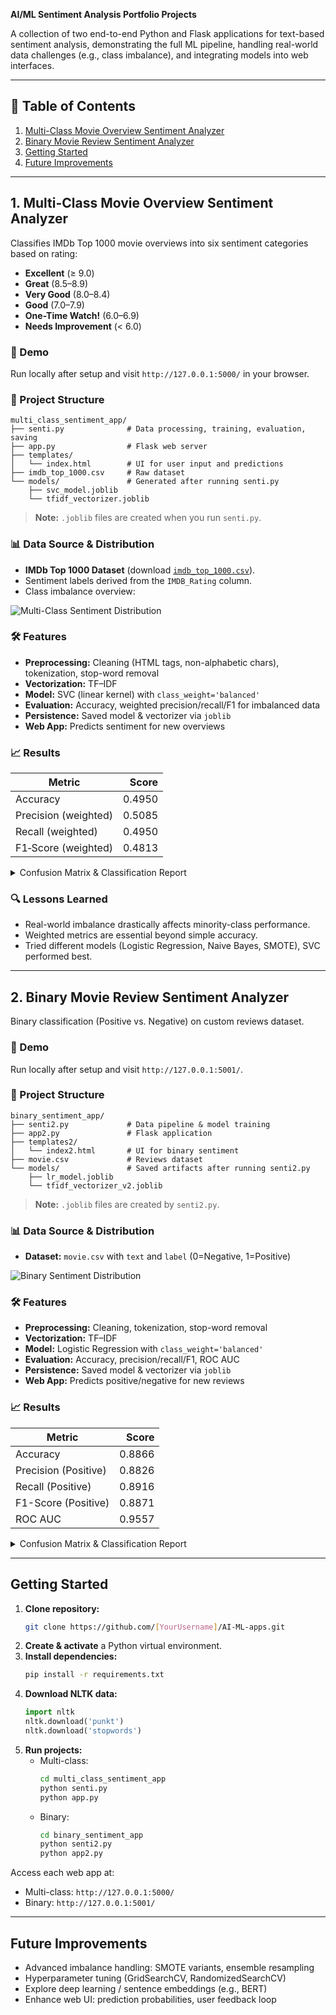 **AI/ML Sentiment Analysis Portfolio Projects**

A collection of two end-to-end Python and Flask applications for text-based sentiment analysis, demonstrating the full ML pipeline, handling real-world data challenges (e.g., class imbalance), and integrating models into web interfaces.

---

## 🚀 Table of Contents

1. [Multi-Class Movie Overview Sentiment Analyzer](#multi-class-movie-overview-sentiment-analyzer)
2. [Binary Movie Review Sentiment Analyzer](#binary-movie-review-sentiment-analyzer)
3. [Getting Started](#getting-started)
4. [Future Improvements](#future-improvements)

---

## 1. Multi-Class Movie Overview Sentiment Analyzer

Classifies IMDb Top 1000 movie overviews into six sentiment categories based on rating:

- **Excellent** (≥ 9.0)
- **Great** (8.5–8.9)
- **Very Good** (8.0–8.4)
- **Good** (7.0–7.9)
- **One-Time Watch!** (6.0–6.9)
- **Needs Improvement** (< 6.0)

### 🔗 Demo

Run locally after setup and visit `http://127.0.0.1:5000/` in your browser.

### 📂 Project Structure

```
multi_class_sentiment_app/
├── senti.py              # Data processing, training, evaluation, saving
├── app.py                # Flask web server
├── templates/
│   └── index.html        # UI for user input and predictions
├── imdb_top_1000.csv     # Raw dataset
└── models/               # Generated after running senti.py
    ├── svc_model.joblib
    └── tfidf_vectorizer.joblib
```

> **Note:** `.joblib` files are created when you run `senti.py`.

### 📊 Data Source & Distribution

- **IMDb Top 1000 Dataset** (download [`imdb_top_1000.csv`](imdb_top_1000.csv)).
- Sentiment labels derived from the `IMDB_Rating` column.
- Class imbalance overview:

![Multi-Class Sentiment Distribution](multi_class_sentiment_distribution.png)

### 🛠️ Features

- **Preprocessing:** Cleaning (HTML tags, non-alphabetic chars), tokenization, stop-word removal
- **Vectorization:** TF–IDF
- **Model:** SVC (linear kernel) with `class_weight='balanced'`
- **Evaluation:** Accuracy, weighted precision/recall/F1 for imbalanced data
- **Persistence:** Saved model & vectorizer via `joblib`
- **Web App:** Predicts sentiment for new overviews

### 📈 Results

| Metric                  | Score  |
|-------------------------|-------:|
| Accuracy                | 0.4950 |
| Precision (weighted)    | 0.5085 |
| Recall (weighted)       | 0.4950 |
| F1‑Score (weighted)     | 0.4813 |

<details>
<summary>Confusion Matrix & Classification Report</summary>

![Confusion Matrix](multi_class_confusion_matrix.png)

```text
              precision  recall  f1-score  support

Excellent       0.00      0.00      0.00       1
Good            0.54      0.63      0.58     107
Great           1.00      0.10      0.18      10
Very Good       0.41      0.38      0.39      82

accuracy        0.49      200
macro avg       0.49      0.28      0.29     200
weighted avg    0.51      0.49      0.48     200
```
</details>

### 🔍 Lessons Learned

- Real-world imbalance drastically affects minority-class performance.
- Weighted metrics are essential beyond simple accuracy.
- Tried different models (Logistic Regression, Naive Bayes, SMOTE), SVC performed best.

---

## 2. Binary Movie Review Sentiment Analyzer

Binary classification (Positive vs. Negative) on custom reviews dataset.

### 🔗 Demo

Run locally after setup and visit `http://127.0.0.1:5001/`.

### 📂 Project Structure

```
binary_sentiment_app/
├── senti2.py             # Data pipeline & model training
├── app2.py               # Flask application
├── templates2/
│   └── index2.html       # UI for binary sentiment
├── movie.csv             # Reviews dataset
└── models/               # Saved artifacts after running senti2.py
    ├── lr_model.joblib
    └── tfidf_vectorizer_v2.joblib
```

> **Note:** `.joblib` files are created by `senti2.py`.

### 📊 Data Source & Distribution

- **Dataset:** `movie.csv` with `text` and `label` (0=Negative, 1=Positive)

![Binary Sentiment Distribution](binary_sentiment_distribution.png)

### 🛠️ Features

- **Preprocessing:** Cleaning, tokenization, stop-word removal
- **Vectorization:** TF–IDF
- **Model:** Logistic Regression with `class_weight='balanced'`
- **Evaluation:** Accuracy, precision/recall/F1, ROC AUC
- **Persistence:** Saved model & vectorizer via `joblib`
- **Web App:** Predicts positive/negative for new reviews

### 📈 Results

| Metric                | Score    |
|-----------------------|---------:|
| Accuracy              | 0.8866   |
| Precision (Positive)  | 0.8826   |
| Recall (Positive)     | 0.8916   |
| F1-Score (Positive)   | 0.8871   |
| ROC AUC               | 0.9557   |

<details>
<summary>Confusion Matrix & Classification Report</summary>

![Confusion Matrix](binary_confusion_matrix.png)

```text
             precision  recall  f1-score  support

Negative      0.89      0.88      0.89    4004
Positive      0.88      0.89      0.89    3996

accuracy      0.89      8000
macro avg     0.89      0.89      0.89    8000
weighted avg  0.89      0.89      0.89    8000
```
</details>

---

## Getting Started

1. **Clone repository:**
   ```bash
   git clone https://github.com/[YourUsername]/AI-ML-apps.git
   ```
2. **Create & activate** a Python virtual environment.
3. **Install dependencies:**
   ```bash
   pip install -r requirements.txt
   ```
4. **Download NLTK data:**
   ```python
   import nltk
   nltk.download('punkt')
   nltk.download('stopwords')
   ```
5. **Run projects:**
   - Multi-class:
     ```bash
     cd multi_class_sentiment_app
     python senti.py
     python app.py
     ```
   - Binary:
     ```bash
     cd binary_sentiment_app
     python senti2.py
     python app2.py
     ```

Access each web app at:  
- Multi-class: `http://127.0.0.1:5000/`  
- Binary:      `http://127.0.0.1:5001/`

---

## Future Improvements

- Advanced imbalance handling: SMOTE variants, ensemble resampling
- Hyperparameter tuning (GridSearchCV, RandomizedSearchCV)
- Explore deep learning / sentence embeddings (e.g., BERT)
- Enhance web UI: prediction probabilities, user feedback loop

